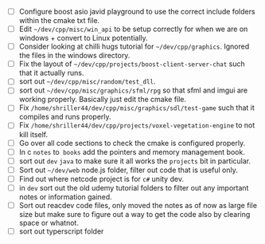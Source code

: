 - [ ] Configure boost asio javid playground to use the correct include folders within the cmake txt file.
- [ ] Edit `~/dev/cpp/misc/win_api` to be setup correctly for when we are on windows + convert to Linux potentially.
- [ ] Consider looking at chilli hugs tutorial for `~/dev/cpp/graphics`. Ignored the files in the windows directory.
- [ ] Fix the layout of `~/dev/cpp/projects/boost-client-server-chat` such that it actually runs.
- [ ] sort out `~/dev/cpp/misc/random/test_dll`.
- [ ] sort out `~/dev/cpp/misc/graphics/sfml/rpg` so that sfml and imgui are working properly. Basically just edit the cmake file.
- [ ] Fix `/home/shriller44/dev/cpp/misc/graphics/sdl/test-game` such that it compiles and runs properly.
- [ ] Fix `/home/shriller44/dev/cpp/projects/voxel-vegetation-engine` to not kill itself.
- [ ] Go over all code sections to check the cmake is configured properly.
- [ ] In c `notes` to` books` add the pointers and memory management book.
- [ ] sort out `dev` `java` to make sure it all works the `projects` bit in particular.
- [ ] Sort out `~/dev/web` node.js folder, filter out code that is useful only.
- [ ] Find out where netcode project is for `c#` unity dev.
- [ ] in `dev` sort out the old udemy tutorial folders to filter out any important notes or information gained.
- [ ] Sort out reacdev code files, only moved the notes as of now as large file size but make sure to figure out a way to get the code also by clearing space or whatnot.
- [ ] sort out typerscript folder

